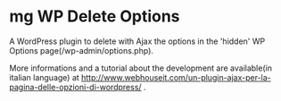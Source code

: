 mg WP Delete Options
====================

A WordPress plugin to delete with Ajax the options in the 'hidden' WP Options page(/wp-admin/options.php).

More informations and a tutorial about the development are available(in italian language) 
at http://www.webhouseit.com/un-plugin-ajax-per-la-pagina-delle-opzioni-di-wordpress/ .